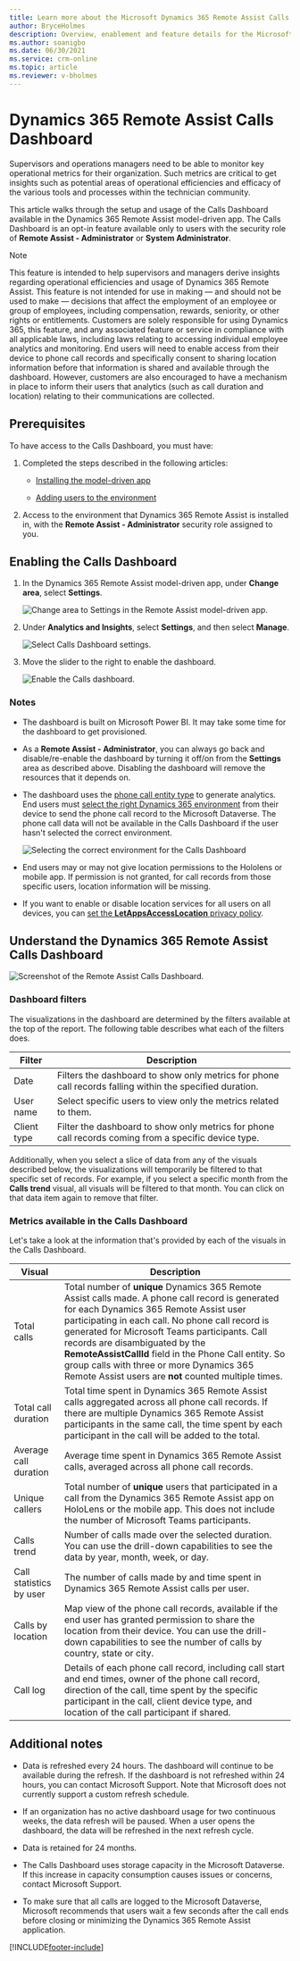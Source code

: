 ```yaml
---
title: Learn more about the Microsoft Dynamics 365 Remote Assist Calls Dashboard
author: BryceHolmes
description: Overview, enablement and feature details for the Microsoft Dynamics 365 Remote Assist Calls Dashboard
ms.author: soanigbo
ms.date: 06/30/2021
ms.service: crm-online
ms.topic: article
ms.reviewer: v-bholmes
---
```


# Dynamics 365 Remote Assist Calls Dashboard

Supervisors and operations managers need to be able to monitor key operational metrics for their organization. Such metrics are critical to get insights such as potential areas of operational efficiencies and efficacy of the various tools and processes within the technician community.

This article walks through the setup and usage of the Calls Dashboard available in the Dynamics 365 Remote Assist model-driven app. The Calls Dashboard is an opt-in feature available only to users with the security role of **Remote Assist - Administrator** or **System Administrator**.

> [!Note]
> This feature is intended to help supervisors and managers derive insights regarding operational efficiencies and usage of Dynamics 365 Remote Assist. This feature is not intended for use in making — and should not be used to make — decisions that affect the employment of an employee or group of employees, including compensation, rewards, seniority, or other rights or entitlements. Customers are solely responsible for using Dynamics 365, this feature, and any associated feature or service in compliance with all applicable laws, including laws relating to accessing individual employee analytics and monitoring. End users will need to enable access from their device to phone call records and specifically consent to sharing location information before that information is shared and available through the dashboard. However, customers are also encouraged to have a mechanism in place to inform their users that analytics (such as call duration and location) relating to their communications are collected.

## Prerequisites

To have access to the Calls Dashboard, you must have:

1. Completed the steps described in the following articles:

    - [Installing the model-driven app](./ra-webapp-install.md)
    
    - [Adding users to the environment](./asset-capture-add-users.md#assign-dynamics-365-security-roles)

2. Access to the environment that Dynamics 365 Remote Assist is installed in, with the **Remote Assist - Administrator** security role assigned to you.

## Enabling the Calls Dashboard

1. In the Dynamics 365 Remote Assist model-driven app, under **Change area**, select **Settings**.

    ![Change area to Settings in the Remote Assist model-driven app](media/webapp-settings-selector.png).

2. Under **Analytics and Insights**, select **Settings**, and then select **Manage**.

    ![Select Calls Dashboard settings](media/CallsDashboardSettings.png).

3. Move the slider to the right to enable the dashboard.

    ![Enable the Calls dashboard](media/CallsDashboardEnable.png).

### Notes

- The dashboard is built on Microsoft Power BI. It may take some time for the dashboard to get provisioned.

- As a **Remote Assist - Administrator**, you can always go back and disable/re-enable the dashboard by turning it off/on from the **Settings** area as described above. Disabling the dashboard will remove the resources that it depends on.

- The dashboard uses the [phone call entity type](/dynamics365/customer-engagement/web-api/phonecall) to generate analytics. End users must [select the right Dynamics 365 environment](./asset-capture-add-users.md#selecting-the-right-environment-from-the-client-app) from their device to send the phone call record to the Microsoft Dataverse. The phone call data will not be available in the Calls Dashboard if the user hasn't selected the correct environment.

    ![Selecting the correct environment for the Calls Dashboard](media/02.07-contacts-call-prompt.png)

- End users may or may not give location permissions to the Hololens or mobile app. If permission is not granted, for call records from those specific users, location information will be missing.

- If you want to enable or disable location services for all users on all devices, you can [set the **LetAppsAccessLocation** privacy policy](https://docs.microsoft.com/windows/client-management/mdm/policy-csp-privacy#privacy-letappsaccesslocation). 

## Understand the Dynamics 365 Remote Assist Calls Dashboard

![Screenshot of the Remote Assist Calls Dashboard](media/CallsDashboardFull.png).

### Dashboard filters

The visualizations in the dashboard are determined by the filters available at the top of the report. The following table describes what each of the filters does.

| Filter | Description |
| --- | --- |
| Date | Filters the dashboard to show only metrics for phone call records falling within the specified duration. |
| User name | Select specific users to view only the metrics related to them. |
| Client type | Filter the dashboard to show only metrics for phone call records coming from a specific device type. |

Additionally, when you select a slice of data from any of the visuals described below, the visualizations will temporarily be filtered to that specific set of records. For example, if you select a specific month from the **Calls trend** visual, all visuals will be filtered to that month. You can click on that data item again to remove that filter.

### Metrics available in the Calls Dashboard

Let's take a look at the information that's provided by each of the visuals in the Calls Dashboard.

| Visual | Description |
| --- | --- |
| Total calls | Total number of **unique** Dynamics 365 Remote Assist calls made. A phone call record is generated for each Dynamics 365 Remote Assist user participating in each call. No phone call record is generated for Microsoft Teams participants. Call records are disambiguated by the **RemoteAssistCallId** field in the Phone Call entity. So group calls with three or more Dynamics 365 Remote Assist users are **not** counted multiple times. |
| Total call duration | Total time spent in Dynamics 365 Remote Assist calls aggregated across all phone call records. If there are multiple Dynamics 365 Remote Assist participants in the same call, the time spent by each participant in the call will be added to the total. |
| Average call duration | Average time spent in Dynamics 365 Remote Assist calls, averaged across all phone call records. |
| Unique callers | Total number of **unique** users that participated in a call from the Dynamics 365 Remote Assist app on HoloLens or the mobile app. This does not include the number of Microsoft Teams participants. |
| Calls trend | Number of calls made over the selected duration. You can use the drill-down capabilities to see the data by year, month, week, or day. |
| Call statistics by user | The number of calls made by and time spent in Dynamics 365 Remote Assist calls per user. |
| Calls by location | Map view of the phone call records, available if the end user has granted permission to share the location from their device. You can use the drill-down capabilities to see the number of calls by country, state or city. |
| Call log | Details of each phone call record, including call start and end times, owner of the phone call record, direction of the call, time spent by the specific participant in the call, client device type, and location of the call participant if shared. |

## Additional notes

- Data is refreshed every 24 hours. The dashboard will continue to be available during the refresh. If the dashboard is not refreshed within 24 hours, you can contact Microsoft Support. Note that Microsoft does not currently support a custom refresh schedule.

- If an organization has no active dashboard usage for two continuous weeks, the data refresh will be paused. When a user opens the dashboard, the data will be refreshed in the next refresh cycle.

- Data is retained for 24 months.

- The Calls Dashboard uses storage capacity in the Microsoft Dataverse. If this increase in capacity consumption causes issues or concerns, contact Microsoft Support.

- To make sure that all calls are logged to the Microsoft Dataverse, Microsoft recommends that users wait a few seconds after the call ends before closing or minimizing the Dynamics 365 Remote Assist application. 

[!INCLUDE[footer-include](../includes/footer-banner.md)]
